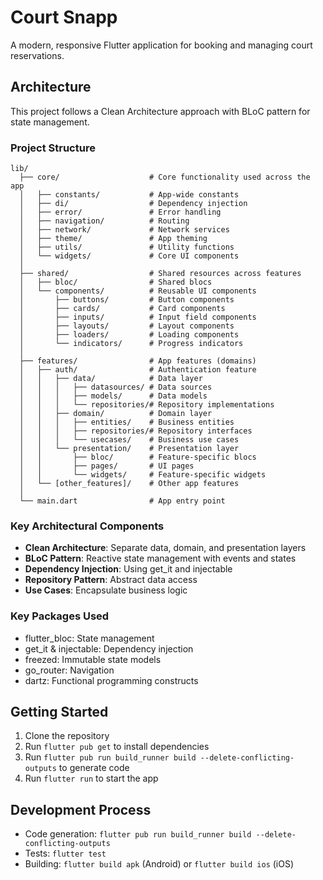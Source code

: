 # Court Snapp

A modern, responsive Flutter application for booking and managing court reservations.

## Architecture

This project follows a Clean Architecture approach with BLoC pattern for state management.

### Project Structure

```
lib/
  ├── core/                    # Core functionality used across the app
  │   ├── constants/           # App-wide constants
  │   ├── di/                  # Dependency injection
  │   ├── error/               # Error handling
  │   ├── navigation/          # Routing
  │   ├── network/             # Network services
  │   ├── theme/               # App theming
  │   ├── utils/               # Utility functions
  │   └── widgets/             # Core UI components
  │
  ├── shared/                  # Shared resources across features
  │   ├── bloc/                # Shared blocs
  │   └── components/          # Reusable UI components
  │       ├── buttons/         # Button components
  │       ├── cards/           # Card components
  │       ├── inputs/          # Input field components
  │       ├── layouts/         # Layout components
  │       ├── loaders/         # Loading components
  │       └── indicators/      # Progress indicators
  │
  ├── features/                # App features (domains)
  │   ├── auth/                # Authentication feature
  │   │   ├── data/            # Data layer
  │   │   │   ├── datasources/ # Data sources
  │   │   │   ├── models/      # Data models
  │   │   │   └── repositories/# Repository implementations
  │   │   ├── domain/          # Domain layer
  │   │   │   ├── entities/    # Business entities
  │   │   │   ├── repositories/# Repository interfaces
  │   │   │   └── usecases/    # Business use cases
  │   │   └── presentation/    # Presentation layer
  │   │       ├── bloc/        # Feature-specific blocs
  │   │       ├── pages/       # UI pages
  │   │       └── widgets/     # Feature-specific widgets
  │   └── [other_features]/    # Other app features
  │
  └── main.dart                # App entry point
```

### Key Architectural Components

- **Clean Architecture**: Separate data, domain, and presentation layers
- **BLoC Pattern**: Reactive state management with events and states
- **Dependency Injection**: Using get_it and injectable
- **Repository Pattern**: Abstract data access
- **Use Cases**: Encapsulate business logic

### Key Packages Used

- flutter_bloc: State management
- get_it & injectable: Dependency injection
- freezed: Immutable state models
- go_router: Navigation
- dartz: Functional programming constructs

## Getting Started

1. Clone the repository
2. Run `flutter pub get` to install dependencies
3. Run `flutter pub run build_runner build --delete-conflicting-outputs` to generate code
4. Run `flutter run` to start the app

## Development Process

- Code generation: `flutter pub run build_runner build --delete-conflicting-outputs`
- Tests: `flutter test`
- Building: `flutter build apk` (Android) or `flutter build ios` (iOS)
